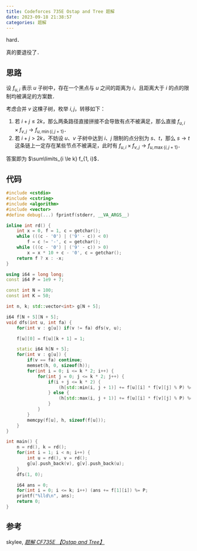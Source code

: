 ```yaml
---
title: Codeforces 735E Ostap and Tree 题解
date: 2023-09-18 21:38:57
categories: 题解
---
```


hard．

真的要退役了．

<!-- more -->

## 思路

设 $f_{u, i}$ 表示 $u$ 子树中，存在一个黑点与 $u$ 之间的距离为 $i$，且距离大于 $i$ 的点的限制均被满足的方案数．

考虑合并 $v$ 这棵子树，枚举 $i, j$，转移如下：

1. 若 $i + j \le 2k$，那么两条路径直接拼接不会导致有点不被满足，那么直接 $f_{u, i} \times f_{v, j} \to f_{u, \min\{i, j + 1\}}$．
2. 若 $i + j > 2k$，不妨设 $u$、$v$ 子树中达到 $i$、$j$ 限制的点分别为 $s$、$t$，那么 $s \to t$ 这条链上一定存在某些节点不被满足，此时有 $f_{u, i} \times f_{v, j} \to f_{u, \max\{i, j + 1\}}$．

答案即为 $\sum\limits_{i \le k} f_{1, i}$．

## 代码

```cpp
#include <cstdio>
#include <cstring>
#include <algorithm>
#include <vector>
#define debug(...) fprintf(stderr, __VA_ARGS__)

inline int rd() {
	int x = 0, f = 1, c = getchar();
	while (((c - '0') | ('9' - c)) < 0)
		f = c != '-', c = getchar();
	while (((c - '0') | ('9' - c)) > 0)
		x = x * 10 + c - '0', c = getchar();
	return f ? x : -x;
}

using i64 = long long;
const i64 P = 1e9 + 7;

const int N = 100;
const int K = 50;

int n, k; std::vector<int> g[N + 5];

i64 f[N + 5][N + 5];
void dfs(int u, int fa) {
	for(int v : g[u]) if(v != fa) dfs(v, u);

	f[u][0] = f[u][k + 1] = 1;

	static i64 h[N + 5];
	for(int v : g[u]) {
		if(v == fa) continue;
		memset(h, 0, sizeof(h));
		for(int i = 0; i <= k * 2; i++) {
			for(int j = 0; j <= k * 2; j++) {
				if(i + j <= k * 2) {
					(h[std::min(i, j + 1)] += f[u][i] * f[v][j] % P) %= P;
				} else {
					(h[std::max(i, j + 1)] += f[u][i] * f[v][j] % P) %= P;
				}
			}
		}
		memcpy(f[u], h, sizeof(f[u]));
	}
}

int main() {
	n = rd(), k = rd();
	for(int i = 1; i < n; i++) {
		int u = rd(), v = rd();
		g[u].push_back(v), g[v].push_back(u);
	}
	dfs(1, 0);

	i64 ans = 0;
	for(int i = 0; i <= k; i++) (ans += f[1][i]) %= P;
	printf("%lld\n", ans);
	return 0;
}
```

## 参考

skylee, [_题解 CF735E 【Ostap and Tree】_](https://www.luogu.com.cn/blog/skylee/solution-cf735e)
